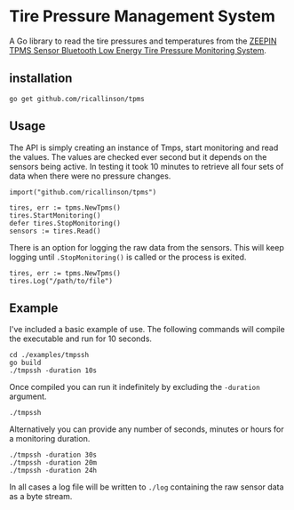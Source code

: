 # Tire Pressure Management System

A Go library to read the tire pressures and temperatures from the [ZEEPIN TPMS Sensor Bluetooth Low Energy Tire Pressure Monitoring System](https://www.amazon.com/gp/product/B079JXMM2P/ref=oh_aui_detailpage_o02_s00?ie=UTF8&psc=1).

## installation

	go get github.com/ricallinson/tpms

## Usage

The API is simply creating an instance of Tmps, start monitoring and read the values. The values are checked ever second but it depends on the sensors being active. In testing it took 10 minutes to retrieve all four sets of data when there were no pressure changes.

	import("github.com/ricallinson/tpms")

	tires, err := tpms.NewTpms()
	tires.StartMonitoring()
	defer tires.StopMonitoring()
	sensors := tires.Read()

There is an option for logging the raw data from the sensors. This will keep logging until `.StopMonitoring()` is called or the process is exited.

	tires, err := tpms.NewTpms()
	tires.Log("/path/to/file")

## Example

I've included a basic example of use. The following commands will compile the executable and run for 10 seconds.

	cd ./examples/tmpssh
	go build
	./tmpssh -duration 10s

Once compiled you can run it indefinitely by excluding the `-duration` argument.

	./tmpssh

Alternatively you can provide any number of seconds, minutes or hours for a monitoring duration.

	./tmpssh -duration 30s
	./tmpssh -duration 20m
	./tmpssh -duration 24h

In all cases a log file will be written to `./log` containing the raw sensor data as a byte stream.
